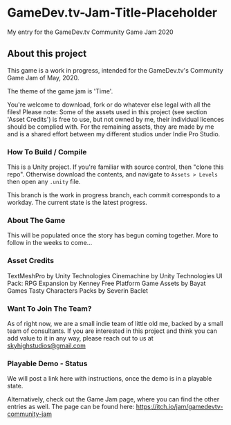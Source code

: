 # GameDev.tv-Jam-Title-Placeholder
 My entry for the GameDev.tv Community Game Jam 2020

## About this project
This game is a work in progress, intended for the GameDev.tv's Community Game Jam of May, 2020.

The theme of the game jam is 'Time'.

You're welcome to download, fork or do whatever else legal with all the files! Please note: Some of the assets used in this project (see section 'Asset Credits') is free to use, but not owned by me, their individual licences should be complied with. For the remaining assets, they are made by me and is a shared effort between my different studios under Indie Pro Studio.

### How To Build / Compile
This is a Unity project. If you're familiar with source control, then "clone this repo". Otherwise download the contents, and navigate to `Assets > Levels` then open any `.unity` file.

This branch is the work in progress branch, each commit corresponds to a workday. The current state is the latest progress.

### About The Game
This will be populated once the story has begun coming together. More to follow in the weeks to come...

### Asset Credits
TextMeshPro by Unity Technologies
Cinemachine by Unity Technologies
UI Pack: RPG Expansion by Kenney
Free Platform Game Assets by Bayat Games
Tasty Characters Packs by Severin Baclet

### Want To Join The Team?
As of right now, we are a small indie team of little old me, backed by a small team of consultants. If you are interested in this project and think you can add value to it in any way, please reach out to us at skyhighstudios@gmail.com

### Playable Demo - Status
We will post a link here with instructions, once the demo is in a playable state.

Alternatively, check out the Game Jam page, where you can find the other entries as well. The page can be found here: https://itch.io/jam/gamedevtv-community-jam
